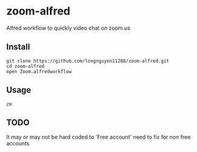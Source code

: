 # zoom-alfred

Alfred workflow to quickly video chat on zoom.us


## Install

```
git clone https://github.com/longnguyen11288/zoom-alfred.git
cd zoom-alfred
open Zoom.alfredworkflow
```


## Usage

```
zm
```


## TODO

It may or may not be hard coded to 'Free account' need to fix for non free accounts
